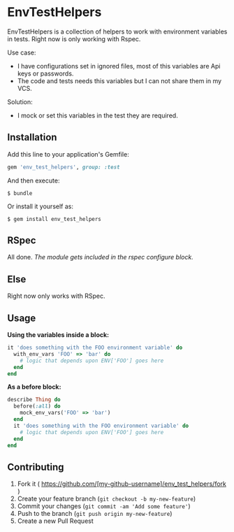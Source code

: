 # EnvTestHelpers

EnvTestHelpers is a collection of helpers to work with environment variables in tests.
Right now is only working with Rspec.

Use case:
- I have configurations set in ignored files, most of this variables are Api keys or passwords.
- The code and tests needs this variables but I can not share them in my VCS.

Solution:
- I mock or set this variables in the test they are required.

## Installation

Add this line to your application's Gemfile:

```ruby
gem 'env_test_helpers', group: :test
```

And then execute:

    $ bundle

Or install it yourself as:

    $ gem install env_test_helpers

## RSpec
 All done. _The module gets included in the rspec configure block._

## Else
Right now only works with RSpec.

## Usage

**Using the variables inside a block:**
```ruby
it 'does something with the FOO environment variable' do
  with_env_vars 'FOO' => 'bar' do
    # logic that depends upon ENV['FOO'] goes here
  end
end
```

**As a before block:**
```ruby
describe Thing do
  before(:all) do
    mock_env_vars('FOO' => 'bar')
  end
  it 'does something with the FOO environment variable' do
    # logic that depends upon ENV['FOO'] goes here
  end
end
```

## Contributing

1. Fork it ( https://github.com/[my-github-username]/env_test_helpers/fork )
2. Create your feature branch (`git checkout -b my-new-feature`)
3. Commit your changes (`git commit -am 'Add some feature'`)
4. Push to the branch (`git push origin my-new-feature`)
5. Create a new Pull Request
